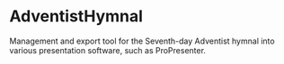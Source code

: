 # AdventistHymnal
Management and export tool for the Seventh-day Adventist hymnal into various presentation software, such as ProPresenter.
